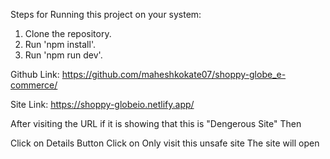 Steps for Running this project on your system:

1. Clone the repository.
2. Run 'npm install'.
3. Run 'npm run dev'.

Github Link: https://github.com/maheshkokate07/shoppy-globe_e-commerce/

Site Link: https://shoppy-globeio.netlify.app/

After visiting the URL if it is showing that this is "Dengerous Site" Then

Click on Details Button
Click on Only visit this unsafe site The site will open
